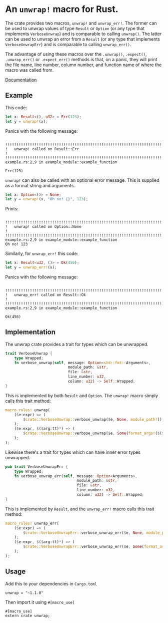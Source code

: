 # An `unwrap!` macro for Rust.

The crate provides two macros, `unwrap!` and `unwrap_err!`. The former can be
used to unwrap values of type `Result` or `Option` (or any type that implements
`VerboseUnwrap`) and is comparable to calling `unwrap()`. The latter can be used
to unwrap an error from a `Result` (or any type that implements
`VerboseUnwrapErr`) and is comparable to calling `unwrap_err()`.

The advantage of using these macros over the `.unwrap()`, `.expect()`,
`.unwrap_err()` or `.expect_err()` methods is that, on a panic, they will print
the file name, line number, column number, and function name of where the macro
was called from.

[Documentation](https://docs.rs/unwrap)

## Example

This code:

```rust
let x: Result<(), u32> = Err(123);
let y = unwrap!(x);
```

Panics with the following message:

```

!!!!!!!!!!!!!!!!!!!!!!!!!!!!!!!!!!!!!!!!!!!!!!!!!!!!!!!!!!!!!!!!!!!!!!!!!!!!!!!!
!   unwrap! called on Result::Err                                              !
!!!!!!!!!!!!!!!!!!!!!!!!!!!!!!!!!!!!!!!!!!!!!!!!!!!!!!!!!!!!!!!!!!!!!!!!!!!!!!!!
example.rs:2,9 in example_module::example_function

Err(123)

```

`unwrap!` can also be called with an optional error message. This is supplied
as a format string and arguments.

```rust
let x: Option<()> = None;
let y = unwrap!(x, "Oh no! {}", 123);
```

Prints:

```

!!!!!!!!!!!!!!!!!!!!!!!!!!!!!!!!!!!!!!!!!!!!!!!!!!!!!!!!!!!!!!!!!!!!!!!!!!!!!!!!
!   unwrap! called on Option::None                                             !
!!!!!!!!!!!!!!!!!!!!!!!!!!!!!!!!!!!!!!!!!!!!!!!!!!!!!!!!!!!!!!!!!!!!!!!!!!!!!!!!
example.rs:2,9 in example_module::example_function
Oh no! 123

```

Similarly, for `unwrap_err!` this code:

```rust
let x: Result<u32, ()> = Ok(456);
let y = unwrap_err!(x);
```

Panics with the following message:

```

!!!!!!!!!!!!!!!!!!!!!!!!!!!!!!!!!!!!!!!!!!!!!!!!!!!!!!!!!!!!!!!!!!!!!!!!!!!!!!!!
!   unwrap_err! called on Result::Ok                                           !
!!!!!!!!!!!!!!!!!!!!!!!!!!!!!!!!!!!!!!!!!!!!!!!!!!!!!!!!!!!!!!!!!!!!!!!!!!!!!!!!
example.rs:2,9 in example_module::example_function

Ok(456)

```

## Implementation

The unwrap crate provides a trait for types which can be unwrapped.

```rust
trait VerboseUnwrap {
    type Wrapped;
    fn verbose_unwrap(self, message: Option<std::fmt::Arguments>,
                            module_path: &str,
                            file: &str,
                            line_number: u32,
                            column: u32) -> Self::Wrapped;
}
```

This is implemented by both `Result` and `Option`. The `unwrap!` macro simply
calls this trait method:

```rust
macro_rules! unwrap(
    ($e:expr) => (
        $crate::VerboseUnwrap::verbose_unwrap($e, None, module_path!(), file!(), line!(), column!())
    );
    ($e:expr, $($arg:tt)*) => (
        $crate::VerboseUnwrap::verbose_unwrap($e, Some(format_args!($($arg)*)), module_path!(), file!(), line!(), column!())
    );
);
```

Likewise there's a trait for types which can have inner error types unwrapped.

```rust
pub trait VerboseUnwrapErr {
    type Wrapped;
    fn verbose_unwrap_err(self, message: Option<Arguments>,
                                module_path: &str,
                                file: &str,
                                line_number: u32,
                                column: u32) -> Self::Wrapped;
}
```

This is implemented by `Result`, and the `unwrap_err!` macro calls this trait
method:

```rust
macro_rules! unwrap_err(
    ($e:expr) => (
        $crate::VerboseUnwrapErr::verbose_unwrap_err($e, None, module_path!(), file!(), line!(), column!())
    );
    ($e:expr, $($arg:tt)*) => (
        $crate::VerboseUnwrapErr::verbose_unwrap_err($e, Some(format_args!($($arg)*)), module_path!(), file!(), line!(), column!())
    );
);
```

## Usage

Add this to your dependencies in `Cargo.toml`

```
unwrap = "~1.1.0"
```

Then import it using `#[macro_use]`

```
#[macro_use]
extern crate unwrap;
```

